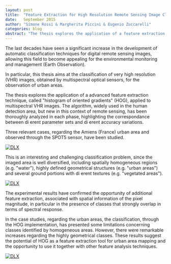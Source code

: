 ```yaml
---
layout: post
title:  "Feature Extraction for High Resolution Remote Sensing Image Classification using Histograms of Oriented Gradients"
date:   September 2015
author: "Simone Rossi & Margherita Piccini & Eugenio Zuccarelli"
categories: blog
abstract: "The thesis explores the application of a feature extraction technique, called ”histogram of oriented gradients” (HOG), applied to multispectral VHR images. Three relevant cases, regarding the Amiens (France) urban area, have been studied and the results suggest the potential of HOG as a feature extraction tool for urban area mapping and the opportunity to use it together with other feature analysis techniques."
---
```


The last decades have seen a significant increase in the development of automatic classification techniques for digital remote sensing images, allowing this field to become appealing for the environmental monitoring and management (Earth Observation).

In particular, this thesis aims at the classification of very high resolution (VHR) images, obtained by multispectral optical sensors, for the observation of urban areas.

The thesis explores the application of a advanced feature extraction technique, called "histogram of oriented gradients" (HOG), applied to multispectral VHR images. The algorithm, widely used in the human detection area, but new in this context of remote sensing, has been thoroughly analyzed in each phase, highlighting the correspondance between di erent parameter sets and di erent accuracy variations.

Three relevant cases, regarding the Amiens (France) urban area and observed through the SPOT5 sensor, have been studied.

<a href="../../../../assets/img/blog/Amiens_start.png">
<img src="../../../../assets/img/blog/Amiens_start.png" alt="DLX" class="post-img"/>
</a>

This is an interesting and challenging classification problem, since the imaged area is well diversified, including spatially homogeneous regions (e.g. "water"), highly defined geometrical structures (e.g. "urban areas") and several ground portions with di erent textures (e.g. "vegetated areas").

<a href="../../../../assets/img/blog/Amiens_classes.png">
<img src="../../../../assets/img/blog/Amiens_classes.png" alt="DLX" class="post-img"/>
</a>

The experimental results have confirmed the opportunity of additional feature extraction, associated with spatial information of the pixel magnitude, in particular in the presence of classes that strongly overlap in terms of spectral response.

In the case studies, regarding the urban areas, the classification, through the HOG implementation, has presented some limitations concerning classes identified by homogeneous areas. However, there were remarkable increases regarding the highly geometrical classes. These results suggest the potential of HOG as a feature extraction tool for urban area mapping and the opportunity to use it together with other feature analysis techniques.

<a href="../../../../assets/img/blog/Amiens_final.png">
<img src="../../../../assets/img/blog/Amiens_final.png" alt="DLX" class="post-img"/>
</a>
